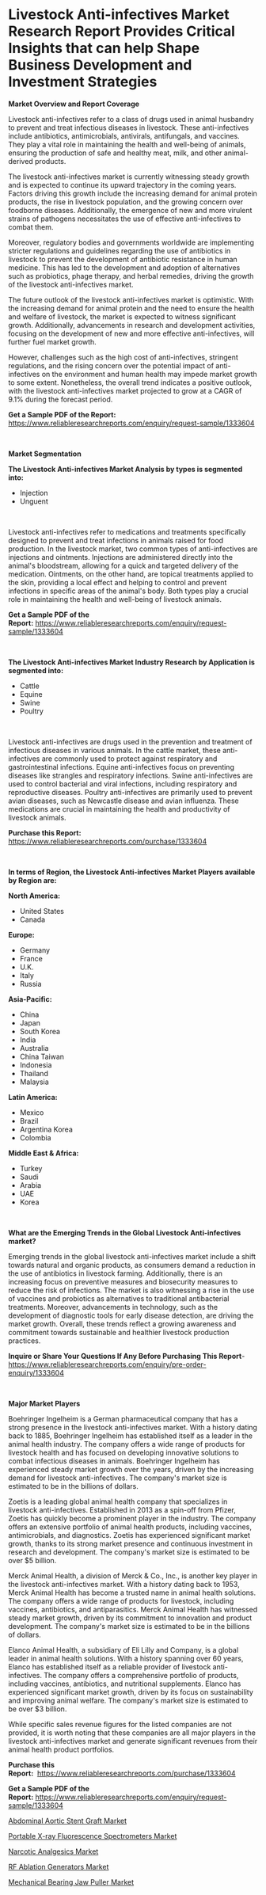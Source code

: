 <p><h1>Livestock Anti-infectives Market Research Report Provides Critical Insights that can help Shape Business Development and Investment Strategies</h1></p><p><strong>Market Overview and Report Coverage</strong></p>
<p><p>Livestock anti-infectives refer to a class of drugs used in animal husbandry to prevent and treat infectious diseases in livestock. These anti-infectives include antibiotics, antimicrobials, antivirals, antifungals, and vaccines. They play a vital role in maintaining the health and well-being of animals, ensuring the production of safe and healthy meat, milk, and other animal-derived products.</p><p>The livestock anti-infectives market is currently witnessing steady growth and is expected to continue its upward trajectory in the coming years. Factors driving this growth include the increasing demand for animal protein products, the rise in livestock population, and the growing concern over foodborne diseases. Additionally, the emergence of new and more virulent strains of pathogens necessitates the use of effective anti-infectives to combat them.</p><p>Moreover, regulatory bodies and governments worldwide are implementing stricter regulations and guidelines regarding the use of antibiotics in livestock to prevent the development of antibiotic resistance in human medicine. This has led to the development and adoption of alternatives such as probiotics, phage therapy, and herbal remedies, driving the growth of the livestock anti-infectives market.</p><p>The future outlook of the livestock anti-infectives market is optimistic. With the increasing demand for animal protein and the need to ensure the health and welfare of livestock, the market is expected to witness significant growth. Additionally, advancements in research and development activities, focusing on the development of new and more effective anti-infectives, will further fuel market growth.</p><p>However, challenges such as the high cost of anti-infectives, stringent regulations, and the rising concern over the potential impact of anti-infectives on the environment and human health may impede market growth to some extent. Nonetheless, the overall trend indicates a positive outlook, with the livestock anti-infectives market projected to grow at a CAGR of 9.1% during the forecast period.</p></p>
<p><strong>Get a Sample PDF of the Report:</strong> <a href="https://www.reliableresearchreports.com/enquiry/request-sample/1333604">https://www.reliableresearchreports.com/enquiry/request-sample/1333604</a></p>
<p>&nbsp;</p>
<p><strong>Market Segmentation</strong></p>
<p><strong>The Livestock Anti-infectives Market Analysis by types is segmented into:</strong></p>
<p><ul><li>Injection</li><li>Unguent</li></ul></p>
<p>&nbsp;</p>
<p><p>Livestock anti-infectives refer to medications and treatments specifically designed to prevent and treat infections in animals raised for food production. In the livestock market, two common types of anti-infectives are injections and ointments. Injections are administered directly into the animal's bloodstream, allowing for a quick and targeted delivery of the medication. Ointments, on the other hand, are topical treatments applied to the skin, providing a local effect and helping to control and prevent infections in specific areas of the animal's body. Both types play a crucial role in maintaining the health and well-being of livestock animals.</p></p>
<p><strong>Get a Sample PDF of the Report:</strong>&nbsp;<a href="https://www.reliableresearchreports.com/enquiry/request-sample/1333604">https://www.reliableresearchreports.com/enquiry/request-sample/1333604</a></p>
<p>&nbsp;</p>
<p><strong>The Livestock Anti-infectives Market Industry Research by Application is segmented into:</strong></p>
<p><ul><li>Cattle</li><li>Equine</li><li>Swine</li><li>Poultry</li></ul></p>
<p>&nbsp;</p>
<p><p>Livestock anti-infectives are drugs used in the prevention and treatment of infectious diseases in various animals. In the cattle market, these anti-infectives are commonly used to protect against respiratory and gastrointestinal infections. Equine anti-infectives focus on preventing diseases like strangles and respiratory infections. Swine anti-infectives are used to control bacterial and viral infections, including respiratory and reproductive diseases. Poultry anti-infectives are primarily used to prevent avian diseases, such as Newcastle disease and avian influenza. These medications are crucial in maintaining the health and productivity of livestock animals.</p></p>
<p><strong>Purchase this Report:</strong>&nbsp; <a href="https://www.reliableresearchreports.com/purchase/1333604">https://www.reliableresearchreports.com/purchase/1333604</a></p>
<p>&nbsp;</p>
<p><strong>In terms of Region, the Livestock Anti-infectives Market Players available by Region are:</strong></p>
<p>
    <p> <strong> North America: </strong>
        <ul>
            <li>United States</li>
            <li>Canada</li>
        </ul>
        </p> 
    <p> <strong> Europe: </strong>
        <ul>
            <li>Germany</li>
            <li>France</li>
            <li>U.K.</li>
            <li>Italy</li>
            <li>Russia</li>
        </ul>
        </p> 
    <p> <strong> Asia-Pacific: </strong>
        <ul>
            <li>China</li>
            <li>Japan</li>
            <li>South Korea</li>
            <li>India</li>
            <li>Australia</li>
            <li>China Taiwan</li>
            <li>Indonesia</li>
            <li>Thailand</li>
            <li>Malaysia</li>
        </ul>
        </p> 
    <p> <strong> Latin America: </strong>
        <ul>
            <li>Mexico</li>
            <li>Brazil</li>
            <li>Argentina Korea</li>
            <li>Colombia</li>
        </ul>
        </p> 
    <p> <strong> Middle East & Africa: </strong>
        <ul>
            <li>Turkey</li>
            <li>Saudi</li>
            <li>Arabia</li>
            <li>UAE</li>
            <li>Korea</li>
        </ul>
    </p>
    </p>
<p>&nbsp;</p>
<p><strong>What are the Emerging Trends in the Global Livestock Anti-infectives market?</strong></p>
<p><p>Emerging trends in the global livestock anti-infectives market include a shift towards natural and organic products, as consumers demand a reduction in the use of antibiotics in livestock farming. Additionally, there is an increasing focus on preventive measures and biosecurity measures to reduce the risk of infections. The market is also witnessing a rise in the use of vaccines and probiotics as alternatives to traditional antibacterial treatments. Moreover, advancements in technology, such as the development of diagnostic tools for early disease detection, are driving the market growth. Overall, these trends reflect a growing awareness and commitment towards sustainable and healthier livestock production practices.</p></p>
<p><strong>Inquire or Share Your Questions If Any Before Purchasing This Report</strong>- <a href="https://www.reliableresearchreports.com/enquiry/pre-order-enquiry/1333604">https://www.reliableresearchreports.com/enquiry/pre-order-enquiry/1333604</a></p>
<p>&nbsp;</p>
<p><strong>Major Market Players</strong></p>
<p><p>Boehringer Ingelheim is a German pharmaceutical company that has a strong presence in the livestock anti-infectives market. With a history dating back to 1885, Boehringer Ingelheim has established itself as a leader in the animal health industry. The company offers a wide range of products for livestock health and has focused on developing innovative solutions to combat infectious diseases in animals. Boehringer Ingelheim has experienced steady market growth over the years, driven by the increasing demand for livestock anti-infectives. The company's market size is estimated to be in the billions of dollars.</p><p>Zoetis is a leading global animal health company that specializes in livestock anti-infectives. Established in 2013 as a spin-off from Pfizer, Zoetis has quickly become a prominent player in the industry. The company offers an extensive portfolio of animal health products, including vaccines, antimicrobials, and diagnostics. Zoetis has experienced significant market growth, thanks to its strong market presence and continuous investment in research and development. The company's market size is estimated to be over $5 billion.</p><p>Merck Animal Health, a division of Merck & Co., Inc., is another key player in the livestock anti-infectives market. With a history dating back to 1953, Merck Animal Health has become a trusted name in animal health solutions. The company offers a wide range of products for livestock, including vaccines, antibiotics, and antiparasitics. Merck Animal Health has witnessed steady market growth, driven by its commitment to innovation and product development. The company's market size is estimated to be in the billions of dollars.</p><p>Elanco Animal Health, a subsidiary of Eli Lilly and Company, is a global leader in animal health solutions. With a history spanning over 60 years, Elanco has established itself as a reliable provider of livestock anti-infectives. The company offers a comprehensive portfolio of products, including vaccines, antibiotics, and nutritional supplements. Elanco has experienced significant market growth, driven by its focus on sustainability and improving animal welfare. The company's market size is estimated to be over $3 billion.</p><p>While specific sales revenue figures for the listed companies are not provided, it is worth noting that these companies are all major players in the livestock anti-infectives market and generate significant revenues from their animal health product portfolios.</p></p>
<p><strong>Purchase this Report:</strong>&nbsp;&nbsp;<a href="https://www.reliableresearchreports.com/purchase/1333604">https://www.reliableresearchreports.com/purchase/1333604</a></p>
<p></p>
<p><strong>Get a Sample PDF of the Report:</strong>&nbsp;<a href="https://www.reliableresearchreports.com/enquiry/request-sample/1333604">https://www.reliableresearchreports.com/enquiry/request-sample/1333604</a></p>
<p><p><a href="https://medium.com/@dougschmidt645/abdominal-aortic-stent-graft-market-size-cagr-trends-2024-2030-8256b6031d0b">Abdominal Aortic Stent Graft Market</a></p><p><a href="https://www.linkedin.com/pulse/portable-x-ray-fluorescence-spectrometers-market-insights-x7euf/">Portable X-ray Fluorescence Spectrometers Market</a></p><p><a href="https://medium.com/@isomjohnson/decoding-narcotic-analgesics-market-metrics-market-share-trends-and-growth-patterns-16e1909afa3c">Narcotic Analgesics Market</a></p><p><a href="https://github.com/Chiragrp24/Market-Research-Report-List-1/blob/main/rf-ablation-generators-market.md">RF Ablation Generators Market</a></p><p><a href="https://www.linkedin.com/pulse/mechanical-bearing-jaw-puller-market-size-growth-forecast-yvede/">Mechanical Bearing Jaw Puller Market</a></p></p>